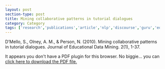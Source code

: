 ```yaml
---
layout: post
section-type: post
title: Mining collaborative patterns in tutorial dialogues
category: Category
tags: ['research','publications','article','nlp','discourse','guru','education-research']
---
```

D’Mello, S., Olney, A. M., & Person, N. (2010). Mining collaborative patterns in tutorial dialogues. Journal of Educational Data Mining. 2(1), 1-37. 

<object data="https://blogs.memphis.edu/aolney/files/2019/10/dmello-jedm10.pdf" type="application/pdf" width="100%" height="600px">
 
  <p>It appears you don't have a PDF plugin for this browser.
  No biggie... you can <a href="https://blogs.memphis.edu/aolney/files/2019/10/dmello-jedm10.pdf">click here to
  download the PDF file.</a></p>
  
</object>
